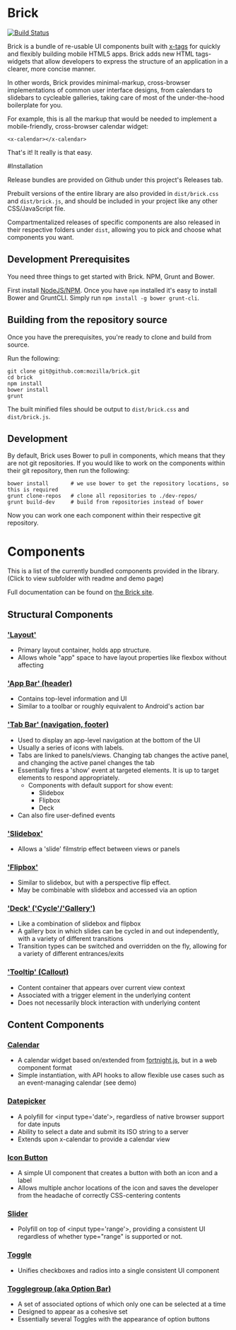 Brick
==============

[![Build Status](https://travis-ci.org/mozilla/brick.png)](https://travis-ci.org/mozilla/brick)

Brick is a bundle of re-usable UI components built with [x-tags](http://www.x-tags.org/) for quickly and flexibly building mobile HTML5 apps. Brick adds new HTML tags- widgets that allow developers to express the structure of an application in a clearer, more concise manner.

In other words, Brick provides minimal-markup, cross-browser implementations of common user interface designs, from calendars to slidebars to cycleable galleries, taking care of most of the under-the-hood boilerplate for you.

For example, this is all the markup that would be needed to implement a mobile-friendly, cross-browser calendar widget:

```
<x-calendar></x-calendar>
```

That's it! It really is that easy.

#Installation

Release bundles are provided on Github under this project's Releases tab.

Prebuilt versions of the entire library are also provided in <code>dist/brick.css</code> and <code>dist/brick.js</code>, and should be included in your project like any other CSS/JavaScript file.

Compartmentalized releases of specific components are also released in their respective folders under <code>dist</code>, allowing you to pick and choose what components you want.

## Development Prerequisites

You need three things to get started with Brick.  NPM, Grunt and Bower.

First install <a href="http://nodejs.org/download/">NodeJS/NPM</a>.  Once you have `npm` installed it's easy to install Bower and GruntCLI.   Simply run `npm install -g bower grunt-cli`.


## Building from the repository source

Once you have the prerequisites, you're ready to clone and build from source.

Run the following:

```
git clone git@github.com:mozilla/brick.git
cd brick
npm install
bower install
grunt
```

The built minified files should be output to <code>dist/brick.css</code> and <code>dist/brick.js</code>.

## Development

By default, Brick uses Bower to pull in components, which means that they are not git repositories.  If you would like to work on the components within their git repository, then run the following:

```
bower install       # we use bower to get the repository locations, so this is required
grunt clone-repos   # clone all repositories to ./dev-repos/
grunt build-dev     # build from repositories instead of bower

```

Now you can work one each component within their respective git repository.


# Components

This is a list of the currently bundled components provided in the library. (Click to view subfolder with readme and demo page)

Full documentation can be found on [the Brick site](http://mozilla.github.io/brick/).

## Structural Components

### ['Layout'](https://github.com/x-tag/layout)

* Primary layout container, holds app structure.
* Allows whole "app" space to have layout properties like flexbox without affecting <body>

### ['App Bar' (header)](https://github.com/x-tag/appbar)

* Contains top-level information and UI
* Similar to a toolbar or roughly equivalent to Android's action bar

### ['Tab Bar' (navigation, footer)](https://github.com/x-tag/tabbar)

* Used to display an app-level navigation at the bottom of the UI
* Usually a series of icons with labels.
* Tabs are linked to panels/views. Changing tab changes the active panel, and changing the active panel changes the tab
* Essentially fires a 'show' event at targeted elements. It is up to target elements to respond appropriately.
    - Components with default support for show event:
        - Slidebox
        - Flipbox
        - Deck
* Can also fire user-defined events

### ['Slidebox'](https://github.com/x-tag/slidebox)

* Allows a 'slide' filmstrip effect between views or panels

### ['Flipbox'](https://github.com/x-tag/flipbox)

* Similar to slidebox, but with a perspective flip effect.
* May be combinable with slidebox and accessed via an option

### ['Deck' ('Cycle'/'Gallery')](https://github.com/x-tag/deck)

* Like a combination of slidebox and flipbox
* A gallery box in which slides can be cycled in and out independently, with a variety of different transitions
* Transition types can be switched and overridden on the fly, allowing for a
  variety of different entrances/exits

### ['Tooltip' (Callout)](https://github.com/x-tag/tooltip)

* Content container that appears over current view context
* Associated with a trigger element in the underlying content
* Does not necessarily block interaction with underlying content

## Content Components

### [Calendar](https://github.com/x-tag/calendar)

* A calendar widget based on/extended from [fortnight.js](https://github.com/potch/fortnight.js), but in a web component format
* Simple instantiation, with API hooks to allow flexible use cases such as an event-managing calendar (see demo)

### [Datepicker](https://github.com/x-tag/datepicker)

* A polyfill for &lt;input type='date'&gt;, regardless of native browser support for date inputs
* Ability to select a date and submit its ISO string to a server
* Extends upon x-calendar to provide a calendar view

### [Icon Button](https://github.com/x-tag/iconbutton)

* A simple UI component that creates a button with both an icon and a label
* Allows multiple anchor locations of the icon and saves the developer from the headache of correctly CSS-centering contents

### [Slider](https://github.com/x-tag/slider)

* Polyfill on top of &lt;input type='range'&gt;, providing a consistent UI regardless of whether type="range" is supported or not.

### [Toggle](https://github.com/x-tag/toggle)

* Unifies checkboxes and radios into a single consistent UI component

### [Togglegroup (aka Option Bar)](https://github.com/x-tag/togglegroup)

* A set of associated options of which only one can be selected at a time
* Designed to appear as a cohesive set
* Essentially several Toggles with the appearance of option buttons
